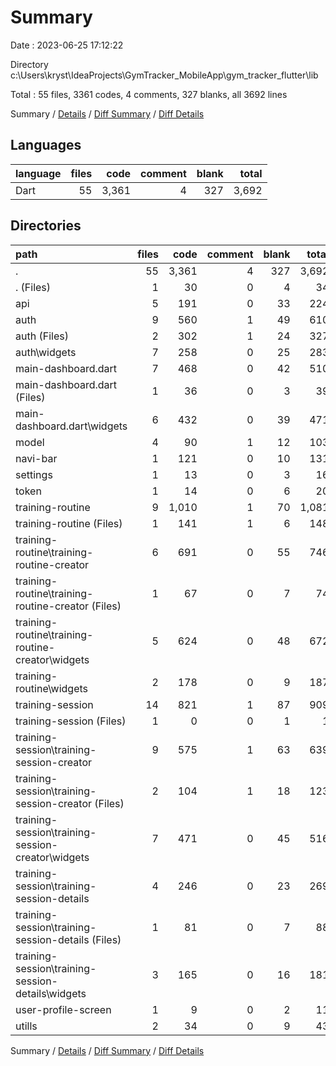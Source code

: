 # Summary

Date : 2023-06-25 17:12:22

Directory c:\\Users\\kryst\\IdeaProjects\\GymTracker_MobileApp\\gym_tracker_flutter\\lib

Total : 55 files,  3361 codes, 4 comments, 327 blanks, all 3692 lines

Summary / [Details](details.md) / [Diff Summary](diff.md) / [Diff Details](diff-details.md)

## Languages
| language | files | code | comment | blank | total |
| :--- | ---: | ---: | ---: | ---: | ---: |
| Dart | 55 | 3,361 | 4 | 327 | 3,692 |

## Directories
| path | files | code | comment | blank | total |
| :--- | ---: | ---: | ---: | ---: | ---: |
| . | 55 | 3,361 | 4 | 327 | 3,692 |
| . (Files) | 1 | 30 | 0 | 4 | 34 |
| api | 5 | 191 | 0 | 33 | 224 |
| auth | 9 | 560 | 1 | 49 | 610 |
| auth (Files) | 2 | 302 | 1 | 24 | 327 |
| auth\\widgets | 7 | 258 | 0 | 25 | 283 |
| main-dashboard.dart | 7 | 468 | 0 | 42 | 510 |
| main-dashboard.dart (Files) | 1 | 36 | 0 | 3 | 39 |
| main-dashboard.dart\\widgets | 6 | 432 | 0 | 39 | 471 |
| model | 4 | 90 | 1 | 12 | 103 |
| navi-bar | 1 | 121 | 0 | 10 | 131 |
| settings | 1 | 13 | 0 | 3 | 16 |
| token | 1 | 14 | 0 | 6 | 20 |
| training-routine | 9 | 1,010 | 1 | 70 | 1,081 |
| training-routine (Files) | 1 | 141 | 1 | 6 | 148 |
| training-routine\\training-routine-creator | 6 | 691 | 0 | 55 | 746 |
| training-routine\\training-routine-creator (Files) | 1 | 67 | 0 | 7 | 74 |
| training-routine\\training-routine-creator\\widgets | 5 | 624 | 0 | 48 | 672 |
| training-routine\\widgets | 2 | 178 | 0 | 9 | 187 |
| training-session | 14 | 821 | 1 | 87 | 909 |
| training-session (Files) | 1 | 0 | 0 | 1 | 1 |
| training-session\\training-session-creator | 9 | 575 | 1 | 63 | 639 |
| training-session\\training-session-creator (Files) | 2 | 104 | 1 | 18 | 123 |
| training-session\\training-session-creator\\widgets | 7 | 471 | 0 | 45 | 516 |
| training-session\\training-session-details | 4 | 246 | 0 | 23 | 269 |
| training-session\\training-session-details (Files) | 1 | 81 | 0 | 7 | 88 |
| training-session\\training-session-details\\widgets | 3 | 165 | 0 | 16 | 181 |
| user-profile-screen | 1 | 9 | 0 | 2 | 11 |
| utills | 2 | 34 | 0 | 9 | 43 |

Summary / [Details](details.md) / [Diff Summary](diff.md) / [Diff Details](diff-details.md)